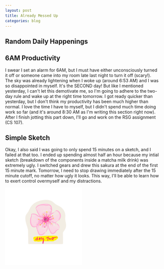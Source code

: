 ```yaml
---
layout: post
title: Already Messed Up
categories: blog
---
```

## Random Daily Happenings

## 6AM Productivity
I swear I set an alarm for 6AM, but I must have either unconsciously turned it off or someone came into my room late last night to turn it off (scary!). The sky was already lightening when I woke up (around 6:53 AM) and I was so disappointed in myself. It's the SECOND day! But like I mentioned yesterday, I can't let this demotivate me, so I'm going to adhere to the two-day rule and wake up at the right time tomorrow. I got ready quicker than yesterday, but I don't think my productivity has been much higher than normal. I love the time I have to myself, but I didn't spend much time doing work so far (and it's around 8:30 AM as I'm writing this section right now). After I finish jotting this part down, I'll go and work on the RSG assignment (CS 107). 
## Simple Sketch
Okay, I also said I was going to only spend 15 minutes on a sketch, and I failed at that too. I ended up spending almost half an hour because my intial sketch (breakdown of the components inside a matcha milk drink) was extremely ugly. I switched gears and drew this sakura at the end of the first 15 minute mark. Tomorrow, I need to stop drawing immediately after the 15 minute cutoff, no matter how ugly it looks. This way, I'll be able to learn how to exert control overmyself and my distractions. 

<img src="/img/sakura.png" alt="sakura" width="250" height="250"/>
